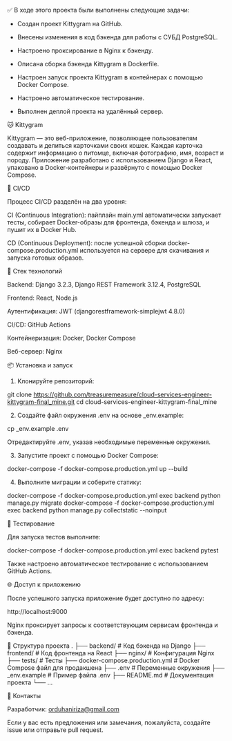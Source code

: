 ✅ В ходе этого проекта были выполнены следующие задачи:​

- Создан проект Kittygram на GitHub.

- Внесены изменения в код бэкенда для работы с СУБД PostgreSQL.

- Настроено проксирование в Nginx к бэкенду.

- Описана сборка бэкенда Kittygram в Dockerfile.

- Настроен запуск проекта Kittygram в контейнерах с помощью Docker Compose.

- Настроено автоматическое тестирование.

- Выполнен деплой проекта на удалённый сервер.​

🐱 Kittygram

Kittygram — это веб-приложение, позволяющее пользователям создавать и делиться карточками своих кошек. Каждая карточка содержит информацию о питомце, включая фотографию, имя, возраст и породу. Приложение разработано с использованием Django и React, упаковано в Docker-контейнеры и развёрнуто с помощью Docker Compose.​

🔄 CI/CD

Процесс CI/CD разделён на два уровня:

CI (Continuous Integration): пайплайн main.yml автоматически запускает тесты, собирает Docker-образы для фронтенда, бэкенда и шлюза, и пушит их в Docker Hub.

CD (Continuous Deployment): после успешной сборки docker-compose.production.yml используется на сервере для скачивания и запуска готовых образов.

🚀 Стек технологий

Backend: Django 3.2.3, Django REST Framework 3.12.4, PostgreSQL

Frontend: React, Node.js

Аутентификация: JWT (djangorestframework-simplejwt 4.8.0)

CI/CD: GitHub Actions

Контейнеризация: Docker, Docker Compose

Веб-сервер: Nginx​

📦 Установка и запуск

1. Клонируйте репозиторий:

git clone https://github.com/treasuremeasure/cloud-services-engineer-kittygram-final_mine.git
cd cloud-services-engineer-kittygram-final_mine

2. Создайте файл окружения .env на основе _env.example:

cp _env.example .env

Отредактируйте .env, указав необходимые переменные окружения.​

3. Запустите проект с помощью Docker Compose:

docker-compose -f docker-compose.production.yml up --build

4. Выполните миграции и соберите статику:

docker-compose -f docker-compose.production.yml exec backend python manage.py migrate
docker-compose -f docker-compose.production.yml exec backend python manage.py collectstatic --noinput

🧪 Тестирование

Для запуска тестов выполните:​

docker-compose -f docker-compose.production.yml exec backend pytest

Также настроено автоматическое тестирование с использованием GitHub Actions.​

🌐 Доступ к приложению

После успешного запуска приложение будет доступно по адресу:​

http://localhost:9000

Nginx проксирует запросы к соответствующим сервисам фронтенда и бэкенда.​

📁 Структура проекта
.
├── backend/               # Код бэкенда на Django
├── frontend/              # Код фронтенда на React
├── nginx/                 # Конфигурация Nginx
├── tests/                 # Тесты
├── docker-compose.production.yml  # Docker Compose файл для продакшена
├── .env                   # Переменные окружения
├── _env.example           # Пример файла .env
├── README.md              # Документация проекта
└── ...

🤝 Контакты

Разработчик: orduhaniriza@gmail.com

Если у вас есть предложения или замечания, пожалуйста, создайте issue или отправьте pull request.